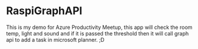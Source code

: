 # RaspiGraphAPI
This is my demo for Azure Productivity Meetup, this app will check the room temp, light and sound and if it is passed the threshold then it will call graph api to add a task in microsoft planner. ;D
